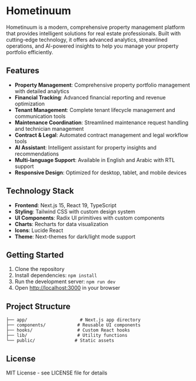 # Hometinuum

Hometinuum is a modern, comprehensive property management platform that provides intelligent solutions for real estate professionals. Built with cutting-edge technology, it offers advanced analytics, streamlined operations, and AI-powered insights to help you manage your property portfolio efficiently.

## Features

- **Property Management**: Comprehensive property portfolio management with detailed analytics
- **Financial Tracking**: Advanced financial reporting and revenue optimization
- **Tenant Management**: Complete tenant lifecycle management and communication tools
- **Maintenance Coordination**: Streamlined maintenance request handling and technician management
- **Contract & Legal**: Automated contract management and legal workflow tools
- **AI Assistant**: Intelligent assistant for property insights and recommendations
- **Multi-language Support**: Available in English and Arabic with RTL support
- **Responsive Design**: Optimized for desktop, tablet, and mobile devices

## Technology Stack

- **Frontend**: Next.js 15, React 19, TypeScript
- **Styling**: Tailwind CSS with custom design system
- **UI Components**: Radix UI primitives with custom components
- **Charts**: Recharts for data visualization
- **Icons**: Lucide React
- **Theme**: Next-themes for dark/light mode support

## Getting Started

1. Clone the repository
2. Install dependencies: `npm install`
3. Run the development server: `npm run dev`
4. Open [http://localhost:3000](http://localhost:3000) in your browser

## Project Structure

```
├── app/                    # Next.js app directory
├── components/            # Reusable UI components
├── hooks/                 # Custom React hooks
├── lib/                   # Utility functions
└── public/               # Static assets
```

## License

MIT License - see LICENSE file for details